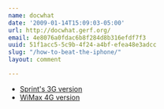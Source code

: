 ```yaml
---
name: docwhat
date: '2009-01-14T15:09:03-05:00'
url: http://docwhat.gerf.org/
email: 4e8076a0fdac6b8f284d8b316efdf7f3
uuid: 51f1acc5-5c9b-4f24-a4bf-efea48e3adcc
slug: "/how-to-beat-the-iphone/"
layout: comment

---
```


<ul>
 <li><a href="http://i.gizmodo.com/355715/pocketable-sprint-3g-wireless-router-coming-march-1" rel="nofollow">Sprint's 3G version</a>
 </li><li><a href="http://i.gizmodo.com/5131164/clearwire-prepping-a-wimax-wi+fi-router-for-portable-4g-hotspots" rel="nofollow">WiMax 4G version</a>
</li></ul>
